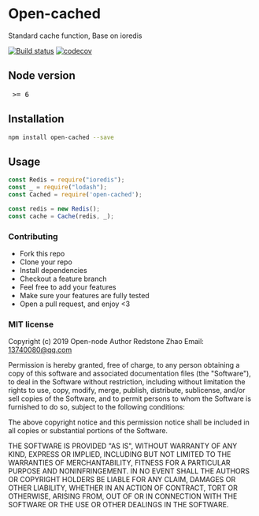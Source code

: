 # Open-cached

Standard cache function, Base on ioredis

[![Build status](https://api.travis-ci.org/open-node/open-cached.svg?branch=master)](https://travis-ci.org/open-node/open-cached)
[![codecov](https://codecov.io/gh/open-node/open-cached/branch/master/graph/badge.svg)](https://codecov.io/gh/open-node/open-cached)

## Node version
<pre> >= 6 </pre>


## Installation
```bash
npm install open-cached --save
```

## Usage
```javascript
const Redis = require("ioredis");
const _ = require("lodash");
const Cached = require('open-cached');

const redis = new Redis();
const cache = Cache(redis, _);
```






### Contributing
- Fork this repo
- Clone your repo
- Install dependencies
- Checkout a feature branch
- Feel free to add your features
- Make sure your features are fully tested
- Open a pull request, and enjoy <3

### MIT license
Copyright (c) 2019 Open-node
Author Redstone Zhao
Email: 13740080@qq.com

Permission is hereby granted, free of charge, to any person obtaining a copy
of this software and associated documentation files (the &quot;Software&quot;), to deal
in the Software without restriction, including without limitation the rights
to use, copy, modify, merge, publish, distribute, sublicense, and/or sell
copies of the Software, and to permit persons to whom the Software is
furnished to do so, subject to the following conditions:

The above copyright notice and this permission notice shall be included in
all copies or substantial portions of the Software.

THE SOFTWARE IS PROVIDED &quot;AS IS&quot;, WITHOUT WARRANTY OF ANY KIND, EXPRESS OR
IMPLIED, INCLUDING BUT NOT LIMITED TO THE WARRANTIES OF MERCHANTABILITY,
FITNESS FOR A PARTICULAR PURPOSE AND NONINFRINGEMENT. IN NO EVENT SHALL THE
AUTHORS OR COPYRIGHT HOLDERS BE LIABLE FOR ANY CLAIM, DAMAGES OR OTHER
LIABILITY, WHETHER IN AN ACTION OF CONTRACT, TORT OR OTHERWISE, ARISING FROM,
OUT OF OR IN CONNECTION WITH THE SOFTWARE OR THE USE OR OTHER DEALINGS IN
THE SOFTWARE.
